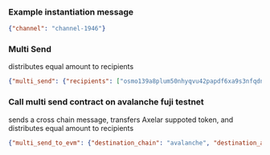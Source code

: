 ### Example instantiation message
``` json
{"channel": "channel-1946"}
```

### Multi Send
distributes equal amount to recipients
``` json
{"multi_send": {"recipients": ["osmo139a8plum50nhyqvu42papdf6xa9s3nfqdn5lx3","osmo1kux208ex604jh4l6js4sap4nuygqw6eakzu9ye"]}}
```

### Call multi send contract on avalanche fuji testnet
sends a cross chain message, transfers Axelar suppoted token, and distributes equal amount to recipients
``` json
{"multi_send_to_evm": {"destination_chain": "avalanche", "destination_address": "0xE2cd00e8BBf48AdFb7DF0B00F55260f17127D445", "recipients": ["0x68B93045fe7D8794a7cAF327e7f855CD6Cd03BB8","0xB8Cd93C83A974649D76B1c19f311f639e62272BC"]}}
```